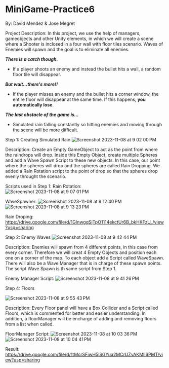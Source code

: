 # MiniGame-Practice6

By: David Mendez & Jose Megret

Project Description: In this project, we use the help of managers, gameobjects and other Unity elements, in which we will create a scene where a Shooter is inclosed in a four wall with floor tiles scenario. Waves of Enemies will spawn and the goal is to eliminate all enemies. 

***There is a catch though.***
- If a player shoots an enemy and instead the bullet hits a wall, a random floor tile will disappear.
  
***But wait...there's more!!***
- If the player misses an enemy and the bullet hits a corner window, the entire floor will disappear at the same time. If this happens, **you automatically lose**.
  
***The last obstacle of the game is...***
- Simulated rain falling constantly so hitting enemies and moving through the scene will be more difficult.

Step 1: Creating Simulated Rain
![Screenshot 2023-11-08 at 9 02 00 PM](https://github.com/MegretMendez/MiniGame-Practice6/assets/142510070/559ffad0-1d9c-42ec-a843-96c7fb6c5610)

Description: Create an Empty GameObject to act as the point from where the raindrops will drop. Inside this Empty Object, create multiple Spheres and add a Wave Spawn Script to these new objects. In this case, our point where the spheres will drop and the spheres are called Rain Dropping. We added a Rain Rotation script to the point of drop so that the spheres drop evenly throught the scenario.

Scripts used in Step 1:
Rain Rotation:
![Screenshot 2023-11-08 at 9 07 01 PM](https://github.com/MegretMendez/MiniGame-Practice6/assets/142510070/cc74d8ea-2052-4bfb-b6ce-6c509419f191)

WaveSpawner:
![Screenshot 2023-11-08 at 9 12 40 PM](https://github.com/MegretMendez/MiniGame-Practice6/assets/142510070/15bd4c30-7420-4500-a3ff-229e7d709069)
![Screenshot 2023-11-08 at 9 13 23 PM](https://github.com/MegretMendez/MiniGame-Practice6/assets/142510070/a6db218b-4776-4c37-ac44-1f1f94e9d2cf)

Rain Droping:
https://drive.google.com/file/d/1GInwgqSjTpO1114ekctUr6B_bkHKFzU_/view?usp=sharing

Step 2: Enemy Waves
![Screenshot 2023-11-08 at 9 42 44 PM](https://github.com/MegretMendez/MiniGame-Practice6/assets/142510070/c577d0e8-d6d6-4082-ba3d-2f8b29f14e7a)

Description: Enemies will spawn from 4 different points, in this case from every corner. Therefore we will creat 4 Empty Objects and position each one on a corner of the map. To each object add a Script called WaveSpawn. There will also be a Wave Manager that is in charge of these spawn points. The script Wave Spawn is th same script from Step 1. 

Enemy Manager Script:
![Screenshot 2023-11-08 at 9 41 26 PM](https://github.com/MegretMendez/MiniGame-Practice6/assets/142510070/907bdd9e-149f-4cc3-b810-7a2209fd5e7b)


Step 4: Floors

![Screenshot 2023-11-08 at 9 55 43 PM](https://github.com/MegretMendez/MiniGame-Practice6/assets/142510070/25eba844-608d-49b5-83c2-57c93bb16206)

Description: Every Floor panel will have a Box Collider and a Script called Floors, which is commented for better and easier understanding. In addition, a floorManager will be encharge of adding and removing floors from a list when called.

FloorManager Script:
![Screenshot 2023-11-08 at 10 03 36 PM](https://github.com/MegretMendez/MiniGame-Practice6/assets/142510070/179a26af-2fdd-42f5-b034-e3d2b220a721)
![Screenshot 2023-11-08 at 10 04 41 PM](https://github.com/MegretMendez/MiniGame-Practice6/assets/142510070/bafcfd79-fad7-42af-9162-225039f9fbe6)

Result:
https://drive.google.com/file/d/1tMcrSFiwH5lSGYua2MCrUZvAKMlI6PMT/view?usp=sharing
